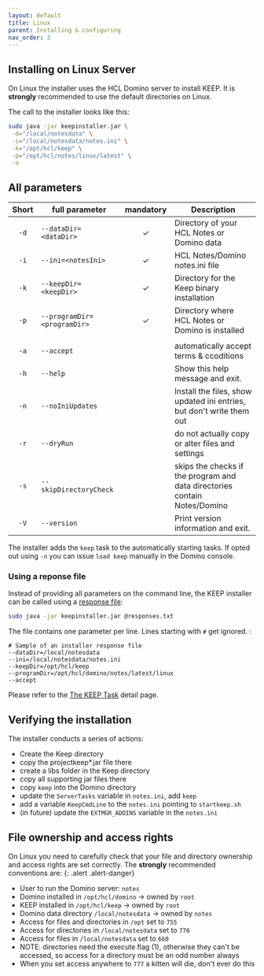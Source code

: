 ```yaml
---
layout: default
title: Linux
parent: Installing & configuring
nav_order: 3
---
```


## Installing on Linux Server

On Linux the installer uses the HCL Domino server to install KEEP.
It is **strongly** recommended to use the default directories on Linux.

The call to the installer looks like this:

```bash
sudo java -jar keepinstaller.jar \
 -d="/local/notesdata" \
 -i="/local/notesdata/notes.ini" \
 -k="/opt/hcl/keep" \
 -p="/opt/hcl/notes/linux/latest" \
 -a
```

## All parameters

| Short | full parameter              | mandatory | Description                                                                     |
| :---: | --------------------------- | :-------: | ------------------------------------------------------------------------------- |
| `-d`  | `--dataDir=<dataDir>`       |     ✓     | Directory of your HCL Notes or Domino data                                      |
| `-i`  | `--ini=<notesIni>`          |     ✓     | HCL Notes/Domino notes.ini file                                                 |
| `-k`  | `--keepDir=<keepDir>`       |     ✓     | Directory for the Keep binary installation                                      |
| `-p`  | `--programDir=<programDir>` |     ✓     | Directory where HCL Notes or Domino is installed                                |
|       |                             |           |
| `-a`  | `--accept`                  |           | automatically accept terms & ccoditions                                         |
| `-h`  | `--help`                    |           | Show this help message and exit.                                                |
| `-n`  | `--noIniUpdates`            |           | Install the files, show updated ini entries, but don't write them out           |
| `-r`  | `--dryRun`                  |           | do not actually copy or alter files and settings                                |
| `-s`  | `--skipDirectoryCheck`      |           | skips the checks if the program and data directories<br /> contain Notes/Domino |
| `-V`  | `--version`                 |           | Print version information and exit.                                             |

The installer adds the `keep` task to the automatically starting tasks. If opted out using `-n` you can issue `load keep` manually in the Domino console.

### Using a reponse file

Instead of providing all parameters on the command line, the KEEP installer can be called using a [response file](https://picocli.info/#AtFiles):

```bash
sudo java -jar keepinstaller.jar @responses.txt
```

The file contains one parameter per line. Lines starting with `#` get ignored. :

```properties
# Sample of an installer response file
--dataDir=/local/notesdata
--ini=/local/notesdata/notes.ini
--keepDir=/opt/hcl/keep
--programDir=/opt/hcl/domino/notes/latest/linux
--accept
```

Please refer to the [The KEEP Task](../../usingkeep/keeptask) detail page.

## Verifying the installation

The installer conducts a series of actions:

- Create the Keep directory
- copy the projectkeep\*.jar file there
- create a libs folder in the Keep directory
- copy all supporting jar files there
- copy `keep` into the Domino directory
- update the `ServerTasks` variable in `notes.ini`, add `keep`
- add a variable `KeepCmdLine` to the `notes.ini` pointing to `startkeep.sh`
- (in future) update the `EXTMGR_ADDINS` variable in the `notes.ini`

## File ownership and access rights

On Linux you need to carefully check that your file and directory ownership and access rights are set correctly. The **strongly** recommended conventions are:
{: .alert .alert-danger}

- User to run the Domino server: `notes`
- Domino installed in `/opt/hcl/domino` -> owned by `root`
- KEEP installed in `/opt/hcl/keep` -> owned by `root`
- Domino data directory `/local/notesdata` -> owned by `notes`
- Access for files and directories in `/opt` set to `755`
- Access for directories in `/local/notesdata` set to `770`
- Access for files in `/local/notesdata` set to `660`
- NOTE: directories need the execute flag (1), otherwise they can't be accessed, so access for a directory must be an odd number always
- When you set access anywhere to `777` a kitten will die, don't ever do this
